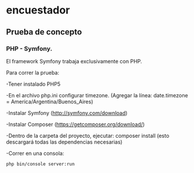 # encuestador

## Prueba de concepto

### PHP - Symfony.

El framework Symfony trabaja exclusivamente con PHP.


Para correr la prueba:

-Tener instalado PHP5

-En el archivo php.ini configurar timezone. (Agregar la línea: date.timezone = America/Argentina/Buenos_Aires)

-Instalar Symfony (http://symfony.com/download)

-Instalar Composer (https://getcomposer.org/download/)

-Dentro de la carpeta del proyecto, ejecutar: composer install (esto descargará todas las dependencias necesarias)

-Correr en una consola:

```
php bin/console server:run
```
